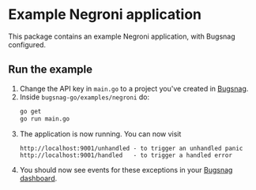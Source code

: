 # Example Negroni application

This package contains an example Negroni application, with Bugsnag configured.

## Run the example

1. Change the API key in `main.go` to a project you've created in [Bugsnag](https://app.bugsnag.com).
1. Inside `bugsnag-go/examples/negroni` do:
    ```bash
    go get
    go run main.go
    ```
1. The application is now running. You can now visit
    ```
    http://localhost:9001/unhandled - to trigger an unhandled panic
    http://localhost:9001/handled   - to trigger a handled error
    ```
1. You should now see events for these exceptions in your [Bugsnag dashboard](https://app.bugsnag.com).
